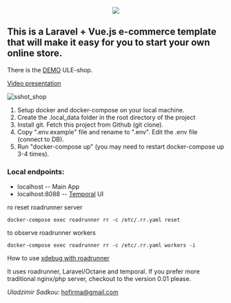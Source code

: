 <p align="center"><img src="https://laravel.com/assets/img/components/logo-laravel.svg"></p>

## This is a Laravel + Vue.js e-commerce template that will make it easy for you to start your own online store.


There is the [DEMO](http://uls.northeurope.cloudapp.azure.com/) ULE-shop.

[Video presentation](https://youtu.be/McmVr2FEo-0)

<p><img src="https://preview.ibb.co/dyyGMb/sshot_shop.png" alt="sshot_shop" border="0"></p>

1. Setup docker and docker-compose on your local machine.
2. Create the .local_data folder in the root directory of the project
3. Install git. Fetch this project from Github (git clone).
4. Copy ".env.example" file and rename to ".env". Edit the .env file (connect to DB).
5. Run "docker-compose up" (you may need to restart docker-compose up 3-4 times).


### Local endpoints:
- localhost  -- Main App
- localhost:8088 -- [Temporal](https://temporal.io) UI 

ro reset roadrunner server
```
docker-compose exec roadrunner rr -c /etc/.rr.yaml reset
```
to observe roadrunner workers
```
docker-compose exec roadrunner rr -c /etc/.rr.yaml workers -i
```

How to use [xdebug with roadrunner](https://roadrunner.dev/docs/php-debugging/2.x/en) 


It uses roadrunner, Laravel/Octane and temporal.
If you prefer more traditional nginx/php server, checkout to the version 0.01 please.

_Uladzimir Sadkou_: hofirma@gmail.com 
